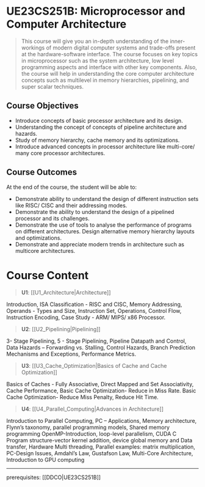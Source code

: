 # UE23CS251B: Microprocessor and Computer Architecture

> This course will give you an in-depth understanding of the inner-workings of modern digital computer systems and trade-offs present at the hardware-software interface. The course focuses on key topics in microprocessor such as the system architecture, low level programming aspects and interface with other key components. Also, the course will help in understanding the core computer architecture concepts such as multilevel in memory hierarchies, pipelining, and super scalar techniques.

## Course Objectives

- Introduce concepts of basic processor architecture and its design.
- Understanding the concept of concepts of pipeline architecture and hazards.
- Study of memory hierarchy, cache memory and its optimizations.
- Introduce advanced concepts in processor architecture like multi-core/ many core processor architectures.

## Course Outcomes

At the end of the course, the student will be able to:

- Demonstrate ability to understand the design of different instruction sets like RISC/ CISC and their addressing modes.
- Demonstrate the ability to understand the design of a pipelined processor and its challenges.
- Demonstrate the use of tools to analyse the performance of programs on different architectures. Design alternative memory hierarchy layouts and optimizations.
- Demonstrate and appreciate modern trends in architecture such as multicore architectures.

# Course Content

> **U1**: [[U1_Architecture|Architecture]]

Introduction, ISA Classification - RISC and CISC, Memory Addressing, Operands - Types and Size, Instruction Set, Operations, Control Flow, Instruction Encoding, Case Study - ARM/ MIPS/ x86 Processor.

> **U2**: [[U2_Pipelining|Pipelining]]

3- Stage Pipelining, 5 - Stage Pipelining, Pipeline Datapath and Control, Data Hazards – Forwarding vs. Stalling, Control Hazards, Branch Prediction Mechanisms and Exceptions, Performance Metrics.

> **U3**: [[U3_Cache_Optimization|Basics of Cache and Cache Optimization]]

Basics of Caches - Fully Associative, Direct Mapped and Set Associativity, Cache Performance, Basic Cache Optimization- Reduce in Miss Rate. Basic Cache Optimization- Reduce Miss Penalty, Reduce Hit Time.

> **U4**: [[U4_Parallel_Computing|Advances in Architecture]]

Introduction to Parallel Computing, PC – Applications, Memory architecture, Flynn’s taxonomy, parallel programming models, Shared memory programming OpenMP-Introduction, loop-level parallelism, CUDA C Program structure-vector kernel addition, device global memory and Data transfer, Hardware Multi threading, Parallel examples: matrix multiplication, PC-Design Issues, Amdahl’s Law, Gustafson Law, Multi-Core Architecture, Introduction to GPU computing

---

prerequisites: [[DDCO|UE23CS251B]]